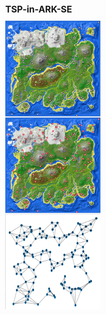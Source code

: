 # TSP-in-ARK-SE



<img src="https://raw.githubusercontent.com/Dobiks/TSP-in-ARK-SE/main/map.png" data-canonical-src="https://raw.githubusercontent.com/Dobiks/TSP-in-ARK-SE/main/map.png" width="300" height="300" />


<img src="https://raw.githubusercontent.com/Dobiks/TSP-in-ARK-SE/main/docs/1.png" data-canonical-src="https://raw.githubusercontent.com/Dobiks/TSP-in-ARK-SE/main/docs/1.png" width="300" height="300" />

<img src="https://raw.githubusercontent.com/Dobiks/TSP-in-ARK-SE/main/docs/3.png" data-canonical-src="https://raw.githubusercontent.com/Dobiks/TSP-in-ARK-SE/main/docs/3.png" width="300" height="300" />
